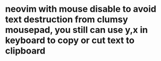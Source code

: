# neovim with mouse disable to avoid text destruction from clumsy mousepad, you still can use y,x in keyboard to copy or cut text to clipboard
